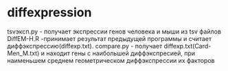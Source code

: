 # diffexpression
tsvэксп.py - получает экспрессии генов человека и мыши из tsv файлов
DiffEM-H.R -принимает результат предыдущей программы и считает диффэкспрессию(diffexp.txt). 
compare.py - получает diffexp.txt(Card-Men_M.txt) и находит гены с наибольшей диффэкспресией, при наименьшем среднем геометрическом диффэкспрессии их факторов
